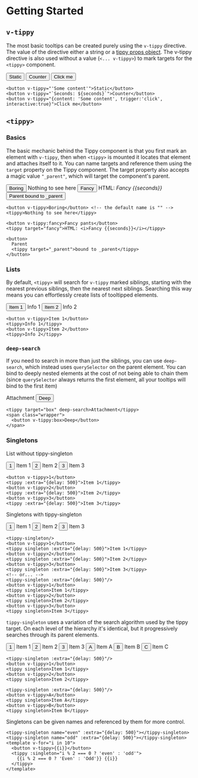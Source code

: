 # Getting Started

## `v-tippy`

The most basic tooltips can be created purely using the `v-tippy` directive. The value of the directive either a string 
or a [tippy props object](https://atomiks.github.io/tippyjs/v6/all-props/). The v-tippy directive is also used without
a value (`<... v-tippy>`) to mark targets for the `<tippy>` component.

<demo v-slot="{seconds}">
  <button v-tippy="'Some content'">Static</button>
  <button v-tippy="`Seconds: ${seconds}`">Counter</button>
  <button v-tippy="{content: 'Some content', trigger:'click', interactive:true}">Click me</button>
</demo>

```vue
<button v-tippy="'Some content'">Static</button>
<button v-tippy="`Seconds: ${seconds}`">Counter</button>
<button v-tippy="{content: 'Some content', trigger:'click', interactive:true}">Click me</button>
```

## `<tippy>`

### Basics

The basic mechanic behind the Tippy component is that you first mark an element with `v-tippy`, then when `<tippy>`
is mounted it locates that element and attaches itself to it. You can name targets and reference them using the `target`
property on the Tippy component. The target property also accepts a magic value `"_parent"`, which will target the
component's parent.

<demo v-slot="{seconds}">
  <button v-tippy>Boring</button>
  <tippy>Nothing to see here</tippy>
  <button v-tippy:fancy>Fancy</button>
  <tippy target="fancy">HTML: <i>Fancy {{seconds}}</i></tippy>
  <button>
    Parent
    <tippy target="_parent">bound to _parent</tippy>
  </button>
</demo>

```vue
<button v-tippy>Boring</button> <!-- the default name is "" -->
<tippy>Nothing to see here</tippy>

<button v-tippy:fancy>Fancy pants</button>
<tippy target="fancy">HTML: <i>Fancy {{seconds}}</i></tippy>

<button>
  Parent
  <tippy target="_parent">bound to _parent</tippy>
</button>
```

### Lists

By default, `<tippy>` will search for `v-tippy` marked *siblings*, starting with the nearest
previous siblings, then the nearest next siblings. Searching this way means you can effortlessly create lists of
tooltipped elements.

<demo>
  <button v-tippy>Item 1</button>
  <tippy>Info 1</tippy>
  <button v-tippy>Item 2</button>
  <tippy>Info 2</tippy>
</demo>

```vue
<button v-tippy>Item 1</button>
<tippy>Info 1</tippy>
<button v-tippy>Item 2</button>
<tippy>Info 2</tippy>
```

### `deep-search`

If you need to search in more than just the siblings, you can use `deep-search`, which instead uses `querySelector` on
the parent element. You can bind to deeply nested elements at the cost of not being able to chain them (since 
`querySelector` always returns the first element, all your tooltips will bind to the first item) 

<demo>
  <tippy target="box" deep-search>Attachment</tippy>
  <span class="wrapper">
    <button v-tippy:box>Deep</button>
  </span>
</demo>

```vue
<tippy target="box" deep-search>Attachment</tippy>
<span class="wrapper">
  <button v-tippy:box>Deep</button>
</span>
```

### Singletons

List without tippy-singleton

<demo>
  <button v-tippy>1</button>
  <tippy :extra="{delay: 500}">Item 1</tippy>
  <button v-tippy>2</button>
  <tippy :extra="{delay: 500}">Item 2</tippy>
  <button v-tippy>3</button>
  <tippy :extra="{delay: 500}">Item 3</tippy>
</demo>

```vue
<button v-tippy>1</button>
<tippy :extra="{delay: 500}">Item 1</tippy>
<button v-tippy>2</button>
<tippy :extra="{delay: 500}">Item 2</tippy>
<button v-tippy>3</button>
<tippy :extra="{delay: 500}">Item 3</tippy>
```

Singletons with tippy-singleton

<demo>
  <tippy-singleton :extra="{delay: 500}"/>
  <button v-tippy>1</button>
  <tippy singleton>Item 1</tippy>
  <button v-tippy>2</button>
  <tippy singleton>Item 2</tippy>
  <button v-tippy>3</button>
  <tippy singleton>Item 3</tippy>
</demo>

```vue
<tippy-singleton/>
<button v-tippy>1</button>
<tippy singleton :extra="{delay: 500}">Item 1</tippy>
<button v-tippy>2</button>
<tippy singleton :extra="{delay: 500}">Item 2</tippy>
<button v-tippy>3</button>
<tippy singleton :extra="{delay: 500}">Item 3</tippy>
<!-- or... -->
<tippy-singleton :extra="{delay: 500}"/>
<button v-tippy>1</button>
<tippy singleton>Item 1</tippy>
<button v-tippy>2</button>
<tippy singleton>Item 2</tippy>
<button v-tippy>3</button>
<tippy singleton>Item 3</tippy>
```

`tippy-singleton` uses a variation of the search algorithm used by the tippy target. On each level of the hierarchy it's
identical, but it progressively searches through its parent elements.

<demo>
  <tippy-singleton :extra="{delay: 500}"/>
  <button v-tippy>1</button>
  <tippy singleton>Item 1</tippy>
  <button v-tippy>2</button>
  <tippy singleton>Item 2</tippy>
  <button v-tippy>3</button>
  <tippy singleton>Item 3</tippy>
  <tippy-singleton :extra="{delay: 500}"/>
  <button v-tippy>A</button>
  <tippy singleton>Item A</tippy>
  <button v-tippy>B</button>
  <tippy singleton>Item B</tippy>
  <button v-tippy>C</button>
  <tippy singleton>Item C</tippy>
</demo>

```vue
<tippy-singleton :extra="{delay: 500}"/>
<button v-tippy>1</button>
<tippy singleton>Item 1</tippy>
<button v-tippy>2</button>
<tippy singleton>Item 2</tippy>

<tippy-singleton :extra="{delay: 500}"/>
<button v-tippy>A</button>
<tippy singleton>Item A</tippy>
<button v-tippy>B</button>
<tippy singleton>Item B</tippy>
```

Singletons can be given names and referenced by them for more control.

<demo>
  <tippy-singleton name="even" :extra="{delay: 500}"></tippy-singleton>
  <tippy-singleton name="odd" :extra="{delay: 500}"></tippy-singleton>
  <template v-for="i in 10">
    <button v-tippy>{{i}}</button>
    <tippy :singleton="i % 2 === 0 ? 'even' : 'odd'">
    {{i % 2 === 0 ? 'Even' : 'Odd'}} {{i}}
  </tippy>
</template>
</demo>

```vue
<tippy-singleton name="even" :extra="{delay: 500}"></tippy-singleton>
<tippy-singleton name="odd" :extra="{delay: 500}"></tippy-singleton>
<template v-for="i in 10">
  <button v-tippy>{{i}}</button>
  <tippy :singleton="i % 2 === 0 ? 'even' : 'odd'">
    {{i % 2 === 0 ? 'Even' : 'Odd'}} {{i}}
  </tippy>
</template>
```

<script setup>
import {ref} from 'vue';

const singletons = ref([1, 2, 3]);

let nextSingleton = 4;
function addSingleton() {
  singletons.value.push(nextSingleton++);
}
function removeSingleton() {
  singletons.value.splice(0, 1);
}
</script>
